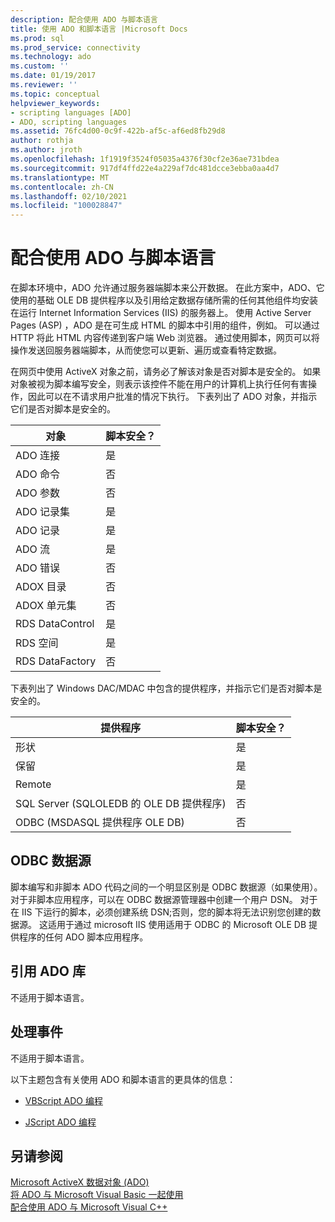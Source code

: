 ```yaml
---
description: 配合使用 ADO 与脚本语言
title: 使用 ADO 和脚本语言 |Microsoft Docs
ms.prod: sql
ms.prod_service: connectivity
ms.technology: ado
ms.custom: ''
ms.date: 01/19/2017
ms.reviewer: ''
ms.topic: conceptual
helpviewer_keywords:
- scripting languages [ADO]
- ADO, scripting languages
ms.assetid: 76fc4d00-0c9f-422b-af5c-af6ed8fb29d8
author: rothja
ms.author: jroth
ms.openlocfilehash: 1f1919f3524f05035a4376f30cf2e36ae731bdea
ms.sourcegitcommit: 917df4ffd22e4a229af7dc481dcce3ebba0aa4d7
ms.translationtype: MT
ms.contentlocale: zh-CN
ms.lasthandoff: 02/10/2021
ms.locfileid: "100028847"
---
```

# <a name="using-ado-with-scripting-languages"></a>配合使用 ADO 与脚本语言
在脚本环境中，ADO 允许通过服务器端脚本来公开数据。 在此方案中，ADO、它使用的基础 OLE DB 提供程序以及引用给定数据存储所需的任何其他组件均安装在运行 Internet Information Services (IIS) 的服务器上。 使用 Active Server Pages (ASP) ，ADO 是在可生成 HTML 的脚本中引用的组件，例如。 可以通过 HTTP 将此 HTML 内容传递到客户端 Web 浏览器。 通过使用脚本，网页可以将操作发送回服务器端脚本，从而使您可以更新、遍历或查看特定数据。  
  
 在网页中使用 ActiveX 对象之前，请务必了解该对象是否对脚本是安全的。 如果对象被视为脚本编写安全，则表示该控件不能在用户的计算机上执行任何有害操作，因此可以在不请求用户批准的情况下执行。 下表列出了 ADO 对象，并指示它们是否对脚本是安全的。  
  
|对象|脚本安全？|  
|------------|-------------------------|  
|ADO 连接|是|  
|ADO 命令|否|  
|ADO 参数|否|  
|ADO 记录集|是|  
|ADO 记录|是|  
|ADO 流|是|  
|ADO 错误|否|  
|ADOX 目录|否|  
|ADOX 单元集|否|  
|RDS DataControl|是|  
|RDS 空间|是|  
|RDS DataFactory|否|  
  
 下表列出了 Windows DAC/MDAC 中包含的提供程序，并指示它们是否对脚本是安全的。  
  
|提供程序|脚本安全？|  
|--------------|-------------------------|  
|形状|是|  
|保留|是|  
|Remote|是|  
|SQL Server (SQLOLEDB 的 OLE DB 提供程序) |否|  
|ODBC (MSDASQL 提供程序 OLE DB) |否|  
  
## <a name="odbc-data-sources"></a>ODBC 数据源  
 脚本编写和非脚本 ADO 代码之间的一个明显区别是 ODBC 数据源（如果使用）。 对于非脚本应用程序，可以在 ODBC 数据源管理器中创建一个用户 DSN。 对于在 IIS 下运行的脚本，必须创建系统 DSN;否则，您的脚本将无法识别您创建的数据源。 这适用于通过 microsoft IIS 使用适用于 ODBC 的 Microsoft OLE DB 提供程序的任何 ADO 脚本应用程序。  
  
## <a name="referencing-the-ado-library"></a>引用 ADO 库  
 不适用于脚本语言。  
  
## <a name="handling-events"></a>处理事件  
 不适用于脚本语言。  
  
 以下主题包含有关使用 ADO 和脚本语言的更具体的信息：  
  
-   [VBScript ADO 编程](./vbscript-ado-programming.md)  
  
-   [JScript ADO 编程](./jscript-ado-programming.md)  
  
## <a name="see-also"></a>另请参阅  
 [Microsoft ActiveX 数据对象 (ADO) ](../../microsoft-activex-data-objects-ado.md)   
 [将 ADO 与 Microsoft Visual Basic 一起使用](./using-ado-with-microsoft-visual-basic.md)   
 [配合使用 ADO 与 Microsoft Visual C++](./using-ado-with-microsoft-visual-c.md)